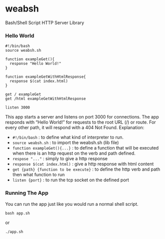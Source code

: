 # weabsh
Bash/Shell Script HTTP Server Library

### Hello World 
```
#!/bin/bash
source weabsh.sh

function exampleGet(){
  response "Hello World!"
}

function exampleGetWithHtmlResponse{
  response $(cat index.html)
}

get / exampleGet
get /html exampleGetWithHtmlResponse

listen 3000
```

This app starts a server and listens on port 3000 for connections. The app responds with “Hello World!” for requests to the root URL (/) or route. For every other path, it will respond with a 404 Not Found.
Explanation:
- `#!/bin/bash` :  to define what kind of interpreter to run.
- `source weabsh.sh` : to import the weabsh.sh (lib file)
- `function exampleGet(){...}` : to define a function that will be executed when there is an http request on the verb and path defined.
- `respose "..."` : simply to give a http response
- `response $(cat index.html)` : give a http response with html content
- `get {path} {function to be execute}` : to define the http verb and path then what function to run
- `listen {port}` : to run the tcp socket on the defined port

### Running The App
You can run the app just like you would run a normal shell script.
```
bash app.sh
```
or
```
./app.sh
```
